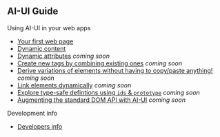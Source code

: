 ## AI-UI Guide

Using AI-UI in your web apps

* [Your first web page](./your-first-web-page.md)
* [Dynamic content](./dynamic-content.md)
* [Dynamic attributes](./index.md)  _coming soon_
* [Create new tags by combining existing ones](./index.md) _coming soon_
* [Derive variations of elements without having to copy/paste anything!](./index.md) _coming soon_
* [Link elements dynamically](./when.md) _coming soon_
* [Explore type-safe defintions using `ids` & `prototype`](./index.md) _coming soon_
* [Augmenting the standard DOM API with AI-UI](./index.md) _coming soon_

Development info

* [Developers info](./developers.md)
